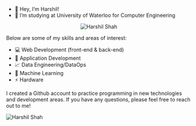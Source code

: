 - 👋 Hey, I’m Harshil!
- 👀 I’m studying at University of Waterloo for Computer Engineering

<p align="center"> <img src="https://komarev.com/ghpvc/?username=harshils1&label=Profile%20views&color=0e75b6&style=flat" alt="Harshil Shah" /> </p>

Below are some of my skills and areas of interest:
- 💻 Web Development (front-end & back-end)
-  📱 Application Development
- 📈 Data Engineering/DataOps
- 🤖 Machine Learning
- ⚡ Hardware

I created a Github account to practice programming in new technologies and development areas. If you have any questions, please feel free to reach out to me!

<p><img align="center" src="https://github-readme-stats.vercel.app/api/top-langs?username=harshils1&show_icons=true&locale=en&layout=compact" alt="Harshil Shah" /></p>

<!--(https://github-readme-stats.vercel.app/api?username=harshils1&count_private=true&show_icons=true)]

<!---
harshils1/harshils1 is a ✨ special ✨ repository because its `README.md` (this file) appears on your GitHub profile.
You can click the Preview link to take a look at your changes.
--->
